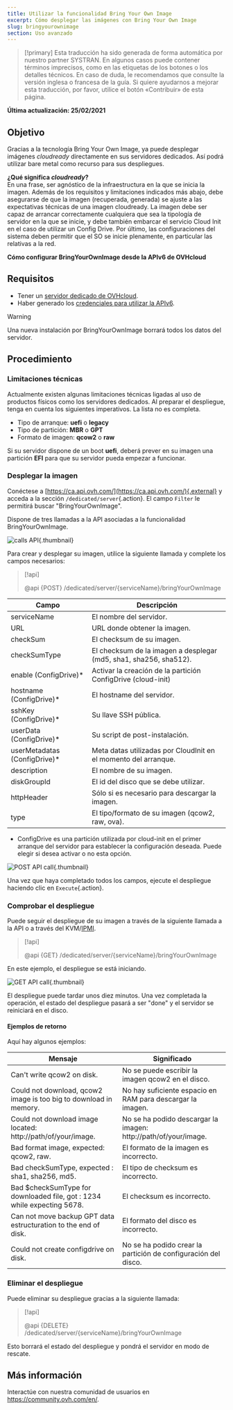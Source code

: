 ```yaml
---
title: Utilizar la funcionalidad Bring Your Own Image
excerpt: Cómo desplegar las imágenes con Bring Your Own Image
slug: bringyourownimage
section: Uso avanzado
---
```


> [!primary]
> Esta traducción ha sido generada de forma automática por nuestro partner SYSTRAN. En algunos casos puede contener términos imprecisos, como en las etiquetas de los botones o los detalles técnicos. En caso de duda, le recomendamos que consulte la versión inglesa o francesa de la guía. Si quiere ayudarnos a mejorar esta traducción, por favor, utilice el botón «Contribuir» de esta página.
>

**Última actualización: 25/02/2021**

## Objetivo

Gracias a la tecnología Bring Your Own Image, ya puede desplegar imágenes *cloudready* directamente en sus servidores dedicados. Así podrá utilizar bare metal como recurso para sus despliegues.

**¿Qué significa *cloudready*?**
<br>En una frase, ser agnóstico de la infraestructura en la que se inicia la imagen.
Además de los requisitos y limitaciones indicados más abajo, debe asegurarse de que la imagen (recuperada, generada) se ajuste a las expectativas técnicas de una imagen cloudready. La imagen debe ser capaz de arrancar correctamente cualquiera que sea la tipología de servidor en la que se inicie, y debe también embarcar el servicio Cloud Init en el caso de utilizar un Config Drive. Por último, las configuraciones del sistema deben permitir que el SO se inicie plenamente, en particular las relativas a la red.

**Cómo configurar BringYourOwnImage desde la APIv6 de OVHcloud**

## Requisitos

- Tener un [servidor dedicado de OVHcloud](https://www.ovhcloud.com/es/bare-metal/).
- Haber generado los [credenciales para utilizar la APIv6](https://docs.ovh.com/gb/en/api/first-steps-with-ovh-api/).

> [!warning]
>
> Una nueva instalación por BringYourOwnImage borrará todos los datos del servidor.
>

## Procedimiento

### Limitaciones técnicas

Actualmente existen algunas limitaciones técnicas ligadas al uso de productos físicos como los servidores dedicados.
Al preparar el despliegue, tenga en cuenta los siguientes imperativos. La lista no es completa.

- Tipo de arranque: **uefi** o **legacy**
- Tipo de partición: **MBR** o **GPT**
- Formato de imagen: **qcow2** o **raw**

Si su servidor dispone de un boot **uefi**, deberá prever en su imagen una partición **EFI** para que su servidor pueda empezar a funcionar.

### Desplegar la imagen

Conéctese a [https://ca.api.ovh.com/](https://ca.api.ovh.com/){.external} y acceda a la sección `/dedicated/server`{.action}. El campo `Filter` le permitirá buscar "BringYourOwnImage".

Dispone de tres llamadas a la API asociadas a la funcionalidad BringYourOwnImage.

![calls API](images/apicalls.png){.thumbnail}

Para crear y desplegar su imagen, utilice la siguiente llamada y complete los campos necesarios:

> [!api]
>
> @api {POST} /dedicated/server/{serviceName}/bringYourOwnImage
>

| Campo | Descripción |
|-|-|
| serviceName | El nombre del servidor. |
| URL | URL donde obtener la imagen. |
| checkSum | El checksum de su imagen. |
| checkSumType | El checksum de la imagen a desplegar (md5, sha1, sha256, sha512). |
| enable (ConfigDrive)* | Activar la creación de la partición ConfigDrive (cloud-init) |
| hostname (ConfigDrive)* | El hostname del servidor. |
| sshKey (ConfigDrive)* | Su llave SSH pública. |
| userData (ConfigDrive)* | Su script de post-instalación. |
| userMetadatas (ConfigDrive)* | Meta datas utilizadas por CloudInit en el momento del arranque. |
| description | El nombre de su imagen. |
| diskGroupId | El id del disco que se debe utilizar. |
| httpHeader | Sólo si es necesario para descargar la imagen. |
| type | El tipo/formato de su imagen (qcow2, raw, ova). |

* ConfigDrive es una partición utilizada por cloud-init en el primer arranque del servidor para establecer la configuración deseada. Puede elegir si desea activar o no esta opción.

![POST API call](images/postapicall.png){.thumbnail}

Una vez que haya completado todos los campos, ejecute el despliegue haciendo clic en `Execute`{.action}.

### Comprobar el despliegue

Puede seguir el despliegue de su imagen a través de la siguiente llamada a la API o a través del KVM/[IPMI](../utilizar-ipmi-servidor-dedicado/).

> [!api]
>
> @api {GET} /dedicated/server/{serviceName}/bringYourOwnImage
>

En este ejemplo, el despliegue se está iniciando.

![GET API call](images/getapicall.png){.thumbnail}

El despliegue puede tardar unos diez minutos. Una vez completada la operación, el estado del despliegue pasará a ser "done" y el servidor se reiniciará en el disco.

#### Ejemplos de retorno

Aquí hay algunos ejemplos:

| Mensaje | Significado |
|-|-|
| Can't write qcow2 on disk. | No se puede escribir la imagen qcow2 en el disco. |
| Could not download, qcow2 image is too big to download in memory. | No hay suficiente espacio en RAM para descargar la imagen. |
| Could not download image located: http://path/of/your/image. | No se ha podido descargar la imagen: http://path/of/your/image. |
| Bad format image, expected: qcow2, raw. | El formato de la imagen es incorrecto. |
| Bad checkSumType, expected : sha1, sha256, md5. | El tipo de checksum es incorrecto. |
| Bad $checkSumType for downloaded file, got : 1234 while expecting 5678. | El checksum es incorrecto. |
| Can not move backup GPT data estructuration to the end of disk. | El formato del disco es incorrecto. |
| Could not create configdrive on disk. | No se ha podido crear la partición de configuración del disco. |


### Eliminar el despliegue

Puede eliminar su despliegue gracias a la siguiente llamada:

> [!api]
>
> @api {DELETE} /dedicated/server/{serviceName}/bringYourOwnImage
>

Esto borrará el estado del despliegue y pondrá el servidor en modo de rescate.

## Más información

Interactúe con nuestra comunidad de usuarios en <https://community.ovh.com/en/>.
